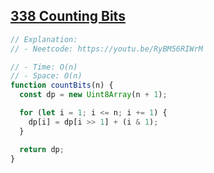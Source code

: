 ## [338 Counting Bits](https://leetcode.com/problems/counting-bits/description/)

<!-- notecardId: 1761840529561 -->

```js
// Explanation:
// - Neetcode: https://youtu.be/RyBM56RIWrM

// - Time: O(n)
// - Space: O(n)
function countBits(n) {
  const dp = new Uint8Array(n + 1);

  for (let i = 1; i <= n; i += 1) {
    dp[i] = dp[i >> 1] + (i & 1);
  }

  return dp;
}
```
